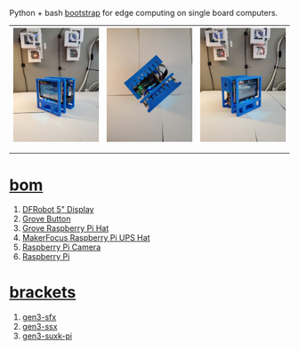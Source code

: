 Python + bash <a href="https://github.com/kamangir/blue-sbc">bootstrap</a> for edge computing on single board computers.

| [![image](../images/blue3-2.jpg)](#) | [![image](../images/blue3-3.jpg)](#) | [![image](../images/blue3-4.jpg)](#) |
| --- | --- | --- |

---

# [bom](../parts.md)

1. [DFRobot 5" Display](../parts.md#dfrobot-5-display)
1. [Grove Button](../parts.md#grove-button)
1. [Grove Raspberry Pi Hat](../parts.md#grove-raspberry-pi-hat)
1. [MakerFocus Raspberry Pi UPS Hat](../parts.md#makerfocus-raspberry-pi-ups-hat)
1. [Raspberry Pi Camera](../parts.md#raspberry-pi-camera)
1. [Raspberry Pi](../parts.md#raspberry-pi)

# [brackets](../brackets)

1. [gen3-sfx](../brackets/gen3-sfx/gen3-sfx.stl)
1. [gen3-ssx](../brackets/gen3-ssx/gen3-ssx.stl)
1. [gen3-suxk-pi](../brackets/gen3-suxk-pi/gen3-suxk-pi.stl)

